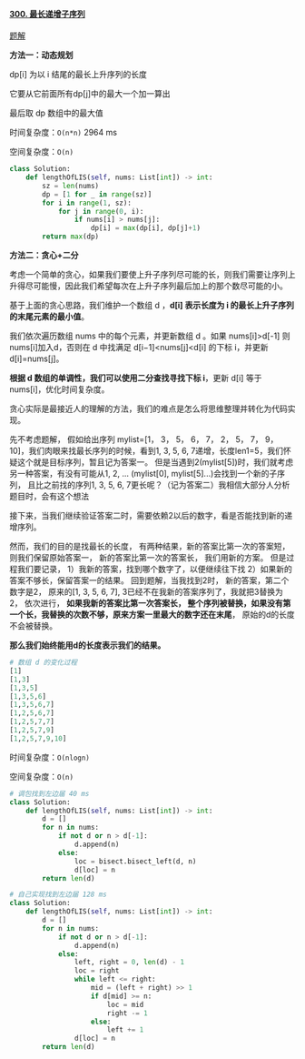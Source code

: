 #### [300. 最长递增子序列](https://leetcode-cn.com/problems/longest-increasing-subsequence/)

[题解](https://leetcode-cn.com/problems/longest-increasing-subsequence/solution/zui-chang-shang-sheng-zi-xu-lie-by-leetcode-soluti/)

**方法一：动态规划**

dp[i] 为以 i 结尾的最长上升序列的长度

它要从它前面所有dp[j]中的最大一个加一算出

最后取 dp 数组中的最大值

时间复杂度：`O(n*n)` 2964 ms

空间复杂度：`O(n)`

```python
class Solution:
    def lengthOfLIS(self, nums: List[int]) -> int:
        sz = len(nums)
        dp = [1 for _ in range(sz)]
        for i in range(1, sz):
            for j in range(0, i):
                if nums[i] > nums[j]:
                    dp[i] = max(dp[i], dp[j]+1)
        return max(dp)
```

**方法二：贪心+二分**

考虑一个简单的贪心，如果我们要使上升子序列尽可能的长，则我们需要让序列上升得尽可能慢，因此我们希望每次在上升子序列最后加上的那个数尽可能的小。

基于上面的贪心思路，我们维护一个数组 d ，**d[i] 表示长度为 i 的最长上升子序列的末尾元素的最小值**。

我们依次遍历数组 nums 中的每个元素，并更新数组 d 。如果 nums[i]>d[-1] 则nums[i]加入d，否则在 d 中找满足 d[i−1]<nums[j]<d[i] 的下标 i，并更新 d[i]=nums[j]。

**根据 d 数组的单调性，我们可以使用二分查找寻找下标 i**，更新 d[i] 等于 nums[i]，优化时间复杂度。



贪心实际是最接近人的理解的方法，我们的难点是怎么将思维整理并转化为代码实现。

先不考虑题解， 假如给出序列 mylist=[1， 3， 5， 6， 7， 2， 5， 7， 9， 10]，我们肉眼来找最长序列的时候，看到1, 3, 5, 6, 7递增，长度len1=5，我们怀疑这个就是目标序列，暂且记为答案一。 但是当遇到2(mylist[5])时，我们就考虑另一种答案，有没有可能从1, 2, ... (mylist[0], mylist[5]...)会找到一个新的子序列， 且比之前找的序列1, 3, 5, 6, 7更长呢？（记为答案二）我相信大部分人分析题目时，会有这个想法

接下来，当我们继续验证答案二时，需要依赖2以后的数字，看是否能找到新的递增序列。

然而，我们的目的是找最长的长度， 有两种结果，新的答案比第一次的答案短， 则我们保留原始答案一， 新的答案比第一次的答案长， 我们用新的方案。 但是过程我们要记录， 1）我新的答案，找到哪个数字了，以便继续往下找 2）如果新的答案不够长，保留答案一的结果。 回到题解，当我找到2时， 新的答案，第二个数字是2， 原来的[1, 3, 5, 6, 7], 3已经不在我新的答案序列了，我就把3替换为2， 依次进行， **如果我新的答案比第一次答案长， 整个序列被替换，如果没有第一个长，我替换的次数不够，原来方案一里最大的数字还在末尾**， 原始的d的长度不会被替换。

**那么我们始终能用d的长度表示我们的结果。**

```python
# 数组 d 的变化过程
[1]
[1,3]
[1,3,5]
[1,3,5,6]
[1,3,5,6,7]
[1,2,5,6,7]
[1,2,5,7,7]
[1,2,5,7,9]
[1,2,5,7,9,10]
```

时间复杂度：`O(nlogn) ` 

空间复杂度：`O(n)`

```python
# 调包找到左边届 40 ms
class Solution:
    def lengthOfLIS(self, nums: List[int]) -> int:
        d = []
        for n in nums:
            if not d or n > d[-1]:
                d.append(n)
            else:
                loc = bisect.bisect_left(d, n)
                d[loc] = n
        return len(d)
```

```python
# 自己实现找到左边届 128 ms
class Solution:
    def lengthOfLIS(self, nums: List[int]) -> int:
        d = []
        for n in nums:
            if not d or n > d[-1]:
                d.append(n)
            else:
                left, right = 0, len(d) - 1
                loc = right
                while left <= right:
                    mid = (left + right) >> 1
                    if d[mid] >= n:
                        loc = mid
                        right -= 1
                    else:
                        left += 1
                d[loc] = n
        return len(d)
```

